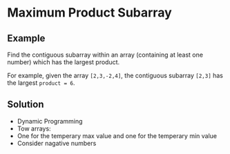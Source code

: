 # Maximum Product Subarray
## Example
Find the contiguous subarray within an array (containing at least one number) which has the largest product.

For example, given the array `[2,3,-2,4]`, the contiguous subarray `[2,3]` has the largest `product = 6`.

## Solution
- Dynamic Programming
- Tow arrays:
 - One for the temperary max value and one for the temperary min value
 - Consider nagative numbers
